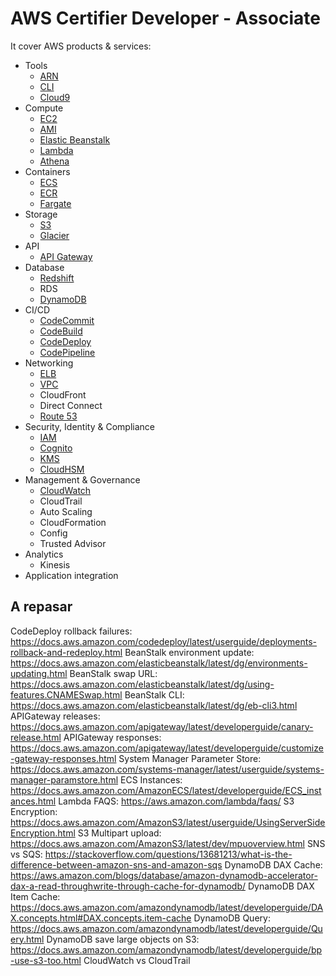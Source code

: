 # AWS Certifier Developer - Associate

It cover AWS products & services:
- Tools
    - [ARN](ARN.md)
    - [CLI](CLI.md)
    - [Cloud9](Cloud9.md)
- Compute
    - [EC2](EC2.md)
    - [AMI](EC2.md#ami)
    - [Elastic Beanstalk](ElasticBeanstalk.md)
    - [Lambda](Lambda.md)
    - [Athena](Athena.md)
- Containers
    - [ECS](ECS.md)
    - [ECR](ECR.md)
    - [Fargate](Fargate.md)
- Storage
    - [S3](S3.md)
    - [Glacier](S3.md#storage-classes)
- API
    - [API Gateway](APIGateway.md)
- Database
    - [Redshift](Redshift.md)
    - RDS
    - [DynamoDB](DynamoDB.md)
- CI/CD
    - [CodeCommit](CodeCommit.md)
    - [CodeBuild](CodeBuild.md)
    - [CodeDeploy](CodeDeploy.md)
    - [CodePipeline](CodePipeline.md)
- Networking
    - [ELB](ELB.md)
    - [VPC](VPC.md)
    - CloudFront
    - Direct Connect
    - [Route 53](Route53.md)
- Security, Identity & Compliance
    - [IAM](IAM.md)
    - [Cognito](Cognito.md)
    - [KMS](KMS.md)
    - [CloudHSM](CloudHSM.md)
- Management & Governance
    - [CloudWatch](CloudWatch.md)
    - CloudTrail
    - Auto Scaling
    - CloudFormation
    - Config
    - Trusted Advisor
- Analytics
    - Kinesis
- Application integration


## A repasar

CodeDeploy rollback failures: https://docs.aws.amazon.com/codedeploy/latest/userguide/deployments-rollback-and-redeploy.html
BeanStalk environment update: https://docs.aws.amazon.com/elasticbeanstalk/latest/dg/environments-updating.html
BeanStalk swap URL: https://docs.aws.amazon.com/elasticbeanstalk/latest/dg/using-features.CNAMESwap.html
BeanStalk CLI: https://docs.aws.amazon.com/elasticbeanstalk/latest/dg/eb-cli3.html
APIGateway releases: https://docs.aws.amazon.com/apigateway/latest/developerguide/canary-release.html
APIGateway responses: https://docs.aws.amazon.com/apigateway/latest/developerguide/customize-gateway-responses.html
System Manager Parameter Store: https://docs.aws.amazon.com/systems-manager/latest/userguide/systems-manager-paramstore.html
ECS Instances: https://docs.aws.amazon.com/AmazonECS/latest/developerguide/ECS_instances.html
Lambda FAQS: https://aws.amazon.com/lambda/faqs/
S3 Encryption: https://docs.aws.amazon.com/AmazonS3/latest/userguide/UsingServerSideEncryption.html
S3 Multipart upload: https://docs.aws.amazon.com/AmazonS3/latest/dev/mpuoverview.html
SNS vs SQS: https://stackoverflow.com/questions/13681213/what-is-the-difference-between-amazon-sns-and-amazon-sqs
DynamoDB DAX Cache: https://aws.amazon.com/blogs/database/amazon-dynamodb-accelerator-dax-a-read-throughwrite-through-cache-for-dynamodb/
DynamoDB DAX Item Cache: https://docs.aws.amazon.com/amazondynamodb/latest/developerguide/DAX.concepts.html#DAX.concepts.item-cache
DynamoDB Query: https://docs.aws.amazon.com/amazondynamodb/latest/developerguide/Query.html
DynamoDB save large objects on S3: https://docs.aws.amazon.com/amazondynamodb/latest/developerguide/bp-use-s3-too.html
CloudWatch vs CloudTrail